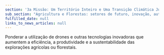 ```yaml
---
section: '3a Missão: Um Território Inteiro e Uma Transição Climática Justa'
sub_section: "Agricultura e Florestas: setores de futuro, inovação, autonomia e investimento"
fulfilled_date: null
links_to_news_articles: null
---
```


Ponderar a utilização de drones e outras tecnologias inovadoras que aumentem a eficiência, a produtividade e a sustentabilidade das explorações agrícolas ou florestais.